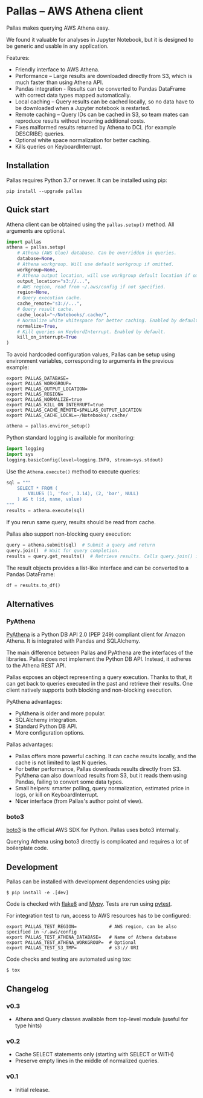 
# Pallas – AWS Athena client

Pallas makes querying AWS Athena easy.

We found it valuable for analyses in Jupyter Notebook,
but it is designed to be generic and usable in any application.

Features:

 * Friendly interface to AWS Athena.
 * Performance – Large results are downloaded directly from S3,
   which is much faster than using Athena API.
 * Pandas integration - Results can be converted to Pandas DataFrame
   with correct data types mapped automatically.
 * Local caching – Query results can be cached locally,
   so no data have to be downloaded when a Jupyter notebook is restarted.
 * Remote caching – Query IDs can be cached in S3,
   so team mates can reproduce results without incurring additional costs.
 * Fixes malformed results returned by Athena to DCL
   (for example DESCRIBE) queries.
 * Optional white space normalization for better caching.
 * Kills queries on KeyboardInterrupt.

## Installation

Pallas requires Python 3.7 or newer. It can be installed using pip:

```shell script
pip install --upgrade pallas
```

## Quick start

Athena client can be obtained using the ``pallas.setup()`` method.
All arguments are optional.

```python
import pallas
athena = pallas.setup(
    # Athena (AWS Glue) database. Can be overridden in queries.
    database=None,
    # Athena workgroup. Will use default workgroup if omitted.
    workgroup=None,
    # Athena output location, will use workgroup default location if omitted.
    output_location="s3://...",
    # AWS region, read from ~/.aws/config if not specified.
    region=None,
    # Query execution cache.
    cache_remote="s3://...",
    # Query result cache.
    cache_local="~/Notebooks/.cache/",
    # Normalize white whitespace for better caching. Enabled by default.
    normalize=True,
    # Kill queries on KeybordInterrupt. Enabled by default.
    kill_on_interrupt=True
)
```

To avoid hardcoded configuration values,
Pallas can be setup using environment variables,
corresponding to arguments in the previous example:

```shell script
export PALLAS_DATABASE=
export PALLAS_WORKGROUP=
export PALLAS_OUTPUT_LOCATION=
export PALLAS_REGION=
export PALLAS_NORMALIZE=true
export PALLAS_KILL_ON_INTERRUPT=true
export PALLAS_CACHE_REMOTE=$PALLAS_OUTPUT_LOCATION
export PALLAS_CACHE_LOCAL=~/Notebooks/.cache/
```

```python
athena = pallas.environ_setup()
```
Python standard logging is available for monitoring:

```python
import logging
import sys
logging.basicConfig(level=logging.INFO, stream=sys.stdout)
```

Use the `Athena.execute()` method to execute queries:

```python
sql = """
    SELECT * FROM (
        VALUES (1, 'foo', 3.14), (2, 'bar', NULL)
    ) AS t (id, name, value)
"""
results = athena.execute(sql)
```
If you rerun same query, results should be read from cache.

Pallas also support non-blocking query execution:

```python
query = athena.submit(sql)  # Submit a query and return
query.join()  # Wait for query completion.
results = query.get_results()  # Retrieve results. Calls query.join() internally.
```

The result objects provides a list-like interface
and can be converted to a Pandas DataFrame:

```python
df = results.to_df()
```

## Alternatives

### PyAthena

[PyAthena] is a Python DB API 2.0 (PEP 249) compliant client for Amazon Athena.
It is integrated with Pandas and SQLAlchemy.

The main difference between Pallas and PyAthena are the interfaces of the libraries.
Pallas does not implement the Python DB API. Instead, it adheres to the Athena REST API.

Pallas exposes an object representing a query execution.
Thanks to that, it can get back to queries executed in the past and retrieve their results.
One client natively supports both blocking and non-blocking execution.

PyAthena advantages:

 * PyAthena is older and more popular.
 * SQLAlchemy integration.
 * Standard Python DB API.
 * More configuration options.


Pallas advantages:

 * Pallas offers more powerful caching. It can cache results locally,
   and the cache is not limited to last N queries.
 * For better performance, Pallas downloads results directly from S3.
   PyAthena can also download results from S3, but it reads them using Pandas,
   failing to convert some data types.
 * Small helpers: smarter polling, query normalization,
   estimated price in logs, or kill on KeyboardInterrupt.
 * Nicer interface (from Pallas's author point of view).


### boto3

[boto3] is the official AWS SDK for Python. Pallas uses boto3 internally.

Querying Athena using boto3 directly is complicated and requires a lot of boilerplate code.


## Development

Pallas can be installed with development dependencies using pip:

```shell script
$ pip install -e .[dev]
```

Code is checked with [flake8] and [Mypy]. Tests are run using [pytest].

For integration test to run, access to AWS resources has to be configured:

```shell script
export PALLAS_TEST_REGION=            # AWS region, can be also specified in ~/.aws/config
export PALLAS_TEST_ATHENA_DATABASE=   # Name of Athena database
export PALLAS_TEST_ATHENA_WORKGROUP=  # Optional
export PALLAS_TEST_S3_TMP=            # s3:// URI
```
Code checks and testing are automated using tox:

```shell script
$ tox
```

[PyAthena]: https://github.com/laughingman7743/PyAthena
[boto3]: https://boto3.amazonaws.com/v1/documentation/api/latest/index.html
[flake8]: https://flake8.pycqa.org/en/latest/
[Mypy]: http://mypy-lang.org
[pytest]: https://docs.pytest.org/en/latest/


## Changelog

### v0.3

* Athena and Query classes available from top-level module (useful for type hints)


### v0.2

* Cache SELECT statements only (starting with SELECT or WITH)
* Preserve empty lines in the middle of normalized queries.


### v0.1

* Initial release.
